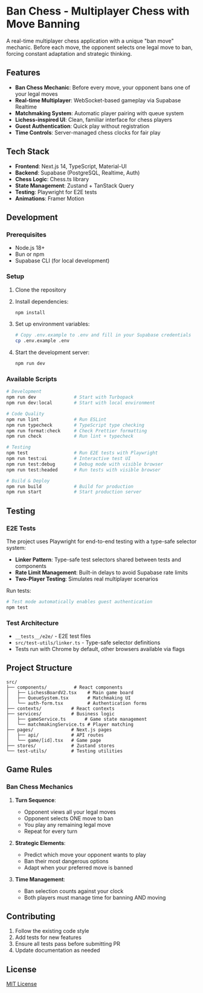 # Ban Chess - Multiplayer Chess with Move Banning

A real-time multiplayer chess application with a unique "ban move" mechanic. Before each move, the opponent selects one legal move to ban, forcing constant adaptation and strategic thinking.

## Features

- **Ban Chess Mechanic**: Before every move, your opponent bans one of your legal moves
- **Real-time Multiplayer**: WebSocket-based gameplay via Supabase Realtime
- **Matchmaking System**: Automatic player pairing with queue system
- **Lichess-inspired UI**: Clean, familiar interface for chess players
- **Guest Authentication**: Quick play without registration
- **Time Controls**: Server-managed chess clocks for fair play

## Tech Stack

- **Frontend**: Next.js 14, TypeScript, Material-UI
- **Backend**: Supabase (PostgreSQL, Realtime, Auth)
- **Chess Logic**: Chess.ts library
- **State Management**: Zustand + TanStack Query
- **Testing**: Playwright for E2E tests
- **Animations**: Framer Motion

## Development

### Prerequisites

- Node.js 18+
- Bun or npm
- Supabase CLI (for local development)

### Setup

1. Clone the repository
2. Install dependencies:
   ```bash
   npm install
   ```

3. Set up environment variables:
   ```bash
   # Copy .env.example to .env and fill in your Supabase credentials
   cp .env.example .env
   ```

4. Start the development server:
   ```bash
   npm run dev
   ```

### Available Scripts

```bash
# Development
npm run dev              # Start with Turbopack
npm run dev:local        # Start with local environment

# Code Quality
npm run lint             # Run ESLint
npm run typecheck        # TypeScript type checking
npm run format:check     # Check Prettier formatting
npm run check            # Run lint + typecheck

# Testing
npm test                 # Run E2E tests with Playwright
npm run test:ui          # Interactive test UI
npm run test:debug       # Debug mode with visible browser
npm run test:headed      # Run tests with visible browser

# Build & Deploy
npm run build            # Build for production
npm run start            # Start production server
```

## Testing

### E2E Tests

The project uses Playwright for end-to-end testing with a type-safe selector system:

- **Linker Pattern**: Type-safe test selectors shared between tests and components
- **Rate Limit Management**: Built-in delays to avoid Supabase rate limits
- **Two-Player Testing**: Simulates real multiplayer scenarios

Run tests:
```bash
# Test mode automatically enables guest authentication
npm test
```

### Test Architecture

- `__tests__/e2e/` - E2E test files
- `src/test-utils/linker.ts` - Type-safe selector definitions
- Tests run with Chrome by default, other browsers available via flags

## Project Structure

```
src/
├── components/          # React components
│   ├── LichessBoardV2.tsx    # Main game board
│   ├── QueueSystem.tsx       # Matchmaking UI
│   └── auth-form.tsx         # Authentication forms
├── contexts/           # React contexts
├── services/           # Business logic
│   ├── gameService.ts       # Game state management
│   └── matchmakingService.ts # Player matching
├── pages/              # Next.js pages
│   ├── api/            # API routes
│   └── game/[id].tsx   # Game page
├── stores/             # Zustand stores
└── test-utils/         # Testing utilities
```

## Game Rules

### Ban Chess Mechanics

1. **Turn Sequence**:
   - Opponent views all your legal moves
   - Opponent selects ONE move to ban
   - You play any remaining legal move
   - Repeat for every turn

2. **Strategic Elements**:
   - Predict which move your opponent wants to play
   - Ban their most dangerous options
   - Adapt when your preferred move is banned

3. **Time Management**:
   - Ban selection counts against your clock
   - Both players must manage time for banning AND moving

## Contributing

1. Follow the existing code style
2. Add tests for new features
3. Ensure all tests pass before submitting PR
4. Update documentation as needed

## License

[MIT License](LICENSE)